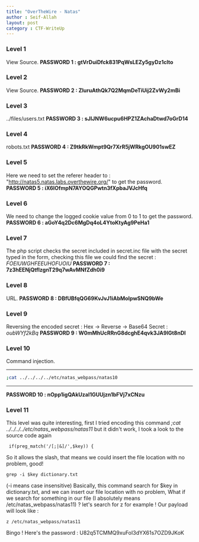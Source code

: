 ```yaml
---
title: "OverTheWire - Natas"
author : Seif-Allah
layout: post
category : CTF-WriteUp
---
```



### Level 1 
View Source. 
**PASSWORD 1 : gtVrDuiDfck831PqWsLEZy5gyDz1clto**
### Level 2 
View Source.
**PASSWORD 2 : ZluruAthQk7Q2MqmDeTiUij2ZvWy2mBi**
### Level 3 
../files/users.txt
**PASSWORD 3 : sJIJNW6ucpu6HPZ1ZAchaDtwd7oGrD14**
### Level 4 
robots.txt
**PASSWORD 4 : Z9tkRkWmpt9Qr7XrR5jWRkgOU901swEZ**
### Level 5 
Here we need to set the referer header to : "http://natas5.natas.labs.overthewire.org/" to get the password. 
**PASSWORD 5 : iX6IOfmpN7AYOQGPwtn3fXpbaJVJcHfq**
### Level 6
We need to change the logged cookie value from 0 to 1 to get the password. 
**PASSWORD 6 : aGoY4q2Dc6MgDq4oL4YtoKtyAg9PeHa1**
### Level 7
The php script checks the secret included in secret.inc file with the secret typed in the form, checking this file we could find the secret : *FOEIUWGHFEEUHOFUOIU*
**PASSWORD 7 : 7z3hEENjQtflzgnT29q7wAvMNfZdh0i9**
### Level 8 
URL.
**PASSWORD 8 : DBfUBfqQG69KvJvJ1iAbMoIpwSNQ9bWe**
### Level 9 
Reversing the encoded secret : Hex -> Reverse -> Base64
Secret : *oubWYf2kBq*
**PASSWORD 9 : W0mMhUcRRnG8dcghE4qvk3JA9lGt8nDl**
### Level 10
Command injection. 
- - -
```bash
;cat ../../../../etc/natas_webpass/natas10
```
- - -
**PASSWORD 10 : nOpp1igQAkUzaI1GUUjzn1bFVj7xCNzu**
### Level 11 
This level was quite interesting, first I tried encoding this command *;cat ../../../../etc/natas_webpass/natas11* but it didn't work, I took a look to the source code again 
```
 if(preg_match('/[;|&]/',$key)) {
```
So it allows the slash, that means we could insert the file location with no problem, good!
```
grep -i $key dictionary.txt
```
(-i means case insensitive) 
Basically, this command search for $key in dictionary.txt, and we can insert our file location with no problem, What if we search for something in our file (I absolutely means /etc/natas_webpass/natas11) ? let's search for z for example ! 
Our payload will look like : 
```
z /etc/natas_webpass/natas11
```
Bingo ! 
Here's the password : U82q5TCMMQ9xuFoI3dYX61s7OZD9JKoK
